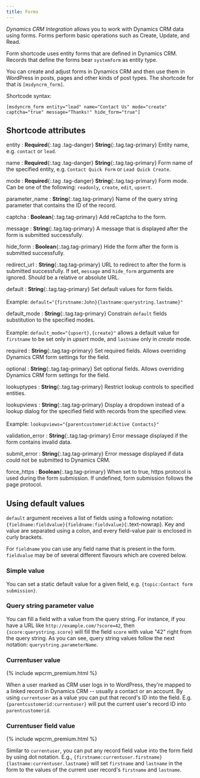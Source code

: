 ```yaml
---
title: Forms
---
```


*Dynamics CRM Integration* allows you to work with Dynamics CRM data using forms. Forms perform basic operations such as Create, Update, and Read.

Form shortcode uses entity forms that are defined in Dynamics CRM. Records that define the forms bear `systemform` as entity type.

You can create and adjust forms in Dynamics CRM and then use them in WordPress in posts, pages and other kinds of post types. The shortcode for that is `[msdyncrm_form]`.

Shortcode syntax:

```
[msdyncrm_form entity="lead" name="Contact Us" mode="create" captcha="true" message="Thanks!" hide_form="true"]
```

## Shortcode attributes

entity
: **Required**{:.tag .tag-danger} **String**{:.tag.tag-primary} Entity name, e.g. `contact` or `lead`.

name
: **Required**{:.tag .tag-danger} **String**{:.tag.tag-primary} Form name of the specified entity, e.g. `Contact Quick Form` or `Lead Quick Create`.

mode
: **Required**{:.tag .tag-danger} **String**{:.tag.tag-primary} Form mode. Can be one of the following: `readonly`, `create`, `edit`, `upsert`.

parameter_name
: **String**{:.tag.tag-primary} Name of the query string parameter that contains the ID of the record.

captcha
: **Boolean**{:.tag.tag-primary} Add reCaptcha to the form.

message
: **String**{:.tag.tag-primary} A message that is displayed after the form is submitted successfully.

hide_form
: **Boolean**{:.tag.tag-primary} Hide the form after the form is submitted successfully.

redirect_url
: **String**{:.tag.tag-primary} URL to redirect to after the form is submitted successfully. If set, `message` and `hide_form` arguments are ignored. Should be a relative or absolute URL.

default
: **String**{:.tag.tag-primary} Set default values for form fields.<br><br>
Example: `default="{firstname:John}{lastname:querystring.lastname}"`

default_mode
: **String**{:.tag.tag-primary} Constrain `default` fields substitution to the specified modes.<br><br>
Example: `default_mode="{upsert},{create}"` allows a default value for `firstname` to be set only in *upsert* mode, and `lastname` only in *create* mode.

required
: **String**{:.tag.tag-primary} Set required fields. Allows overriding Dynamics CRM form settings for the field.

optional
: **String**{:.tag.tag-primary} Set optional fields. Allows overriding Dynamics CRM form settings for the field.

lookuptypes
: **String**{:.tag.tag-primary} Restrict lookup controls to specified entities.

lookupviews
: **String**{:.tag.tag-primary} Display a dropdown instead of a lookup dialog for the specified field with records from the specified view.<br><br>
 Example: `lookupviews="{parentcustomerid:Active Contacts}"`

validation_error
: **String**{:.tag.tag-primary} Error message displayed if the form contains invalid data.

submit_error
: **String**{:.tag.tag-primary} Error message displayed if data could not be submitted to Dynamics CRM.

force_https
: **Boolean**{:.tag.tag-primary} When set to true, https protocol is used during the form submission. If undefined, form submission follows the page protocol.

## Using default values

`default` argument receives a list of fields using a following notation: `{fieldname:fieldvalue}{fieldname:fieldvalue}`{:.text-nowrap}. Key and value are separated using a colon, and every field-value pair is enclosed in curly brackets.

For `fieldname` you can use any field name that is present in the form. `fieldvalue` may be of several different flavours which are covered below.

### Simple value

You can set a static default value for a given field, e.g. `{topic:Contact form submission}`.

### Query string parameter value

You can fill a field with a value from the query string. For instance, if you have a URL like `http://example.com/?score=42`, then `{score:querystring.score}` will fill the field `score` with value "42" right from the query string. As you can see, query string values follow the next notation: `querystring.parameterName`.

### Currentuser value

{% include wpcrm_premium.html %}

When a user marked as CRM user logs in to WordPress, they're mapped to a linked record in Dynamics CRM -- usually a contact or an account. By using `currentuser` as a value you can put that record's ID into the field. E.g. `{parentcustomerid:currentuser}` will put the current user's record ID into `parentcustomerid`.

### Currentuser field value

{% include wpcrm_premium.html %}

Similar to `currentuser`, you can put any record field value into the form field by using dot notation. E.g., `{firstname:currentuser.firstname}{lastname:currentuser.lastname}` will set `firstname` and `lastname` in the form to the values of the current user record's `firstname` and `lastname`.
